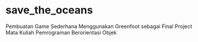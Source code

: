 # save_the_oceans
Pembuatan Game Sederhana Menggunakan Greenfoot sebagai Final Project Mata Kuliah Pemrograman Berorientasi Objek

